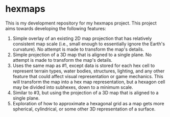# hexmaps
This is my development repository for my hexmaps project. This project aims towards developing the following features:

1. Simple overlay of an existing 2D map projection that has relatively consistent map scale (i.e., small enough to essentially ignore the Earth's curvature). No attempt is made to transform the map's details.
2. Simple projection of a 3D map that is aligned to a single plane. No attempt is made to transform the map's details.
3. Uses the same map as #1, except data is stored for each hex cell to represent terrain types, water bodies, structures, lighting, and any other feature that could affect visual representation or game mechanics. This will transform the map into a hex map representation, but a hexagon cell may be divided into subhexes, down to a minimum scale.
4. Similar to #3, but using the projection of a 3D map that is aligned to a single plane.
5. Exploration of how to approximate a hexagonal grid as a map gets more spherical, cylindrical, or some other 3D representation of a surface.
